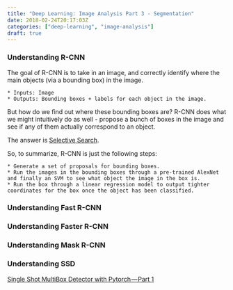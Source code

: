 ```yaml
---
title: "Deep Learning: Image Analysis Part 3 - Segmentation"
date: 2018-02-24T20:17:03Z
categories: ["deep-learning", "image-analysis"]
draft: true
---
```




### Understanding R-CNN

The goal of R-CNN is to take in an image, and correctly identify where the main objects (via a bounding box) in the image.

    * Inputs: Image
    * Outputs: Bounding boxes + labels for each object in the image.

But how do we find out where these bounding boxes are? R-CNN does what we might intuitively do as well - propose a bunch of boxes in the image and see if any of them actually correspond to an object.

The answer is [Selective Search](http://www.cs.cornell.edu/courses/cs7670/2014sp/slides/VisionSeminar14.pdf).


So, to summarize, R-CNN is just the following steps:

    * Generate a set of proposals for bounding boxes.
    * Run the images in the bounding boxes through a pre-trained AlexNet and finally an SVM to see what object the image in the box is.
    * Run the box through a linear regression model to output tighter coordinates for the box once the object has been classified.


### Understanding Fast R-CNN

### Understanding Faster R-CNN

### Understanding Mask R-CNN

### Understanding SSD
[Single Shot MultiBox Detector with Pytorch — Part 1](https://towardsdatascience.com/learning-note-single-shot-multibox-detector-with-pytorch-part-1-38185e84bd79)
